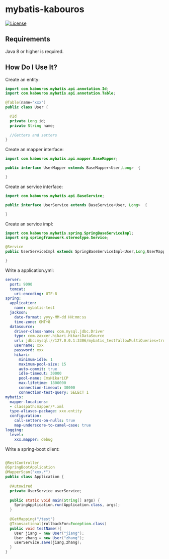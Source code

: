 # mybatis-kabouros

[![License](https://img.shields.io/:license-MIT-brightgreen.svg)](https://opensource.org/licenses/mit-license.php)

## Requirements

Java 8 or higher is required.

## How Do I Use It?
Create an entity:

```java
import com.kabouros.mybatis.api.annotation.Id;
import com.kabouros.mybatis.api.annotation.Table;

@Table(name="xxx")
public class User {

  @Id
  private Long id;
  private String name;
       
  //Getters and setters
}
```

Create an mapper interface:

```java
import com.kabouros.mybatis.api.mapper.BaseMapper;

public interface UserMapper extends BaseMapper<User,Long>  {

}
```

Create an service interface:

```java
import com.kabouros.mybatis.api.BaseService;

public interface UserService extends BaseService<User, Long>  {

}
```

Create an service impl:

```java
import com.kabouros.mybatis.spring.SpringBaseServiceImpl;
import org.springframework.stereotype.Service;

@Service
public UserServiceImpl extends SpringBaseServiceImpl<User,Long,UserMapper> implements UserService {

}
```

Write a application.yml:

```yml
server:
  port: 9090
  tomcat:
    uri-encoding: UTF-8
spring:
  application:
    name: mybatis-test
  jackson:
    date-format: yyyy-MM-dd HH:mm:ss
    time-zone: GMT+8
  datasource:
    driver-class-name: com.mysql.jdbc.Driver
    type: com.zaxxer.hikari.HikariDataSource
    url: jdbc:mysql://127.0.0.1:3306/mybatis_test?allowMultiQueries=true&useUnicode=true&autoReconnect=true&useUnicode=true&characterEncoding=UTF-8&zeroDateTimeBehavior=convertToNull&useSSL=false
    username: xxx
    password: xxx
    hikari:
      minimum-idle: 1
      maximum-pool-size: 15
      auto-commit: true
      idle-timeout: 30000
      pool-name: CmsHikariCP
      max-lifetime: 1800000
      connection-timeout: 30000
      connection-test-query: SELECT 1
mybatis:
  mapper-locations:
  - classpath:mapper/*.xml
  type-aliases-package: xxx.entity
  configuration:
    call-setters-on-nulls: true
    map-underscore-to-camel-case: true
logging:
  level:
    xxx.mapper: debug
```

Write a spring-boot client:
```java

@RestController
@SpringBootApplication
@MapperScan("xxx.*")
public class Application {
	
  @Autowired
  private UserService userService; 
	 
  public static void main(String[] args) {
    SpringApplication.run(Application.class, args);
  }
	
  @GetMapping("/test")
  @Transactional(rollbackFor=Exception.class)
  public void testName(){
    User jiang = new User("jiang");
	User zhang = new User("zhang");
	userService.save(jiang,zhang);
  }
}
```


